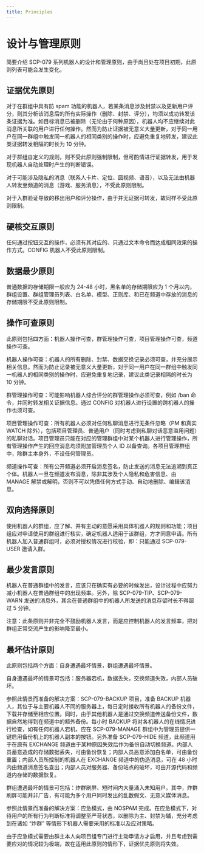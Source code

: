```yaml
---
title: Principles
---
```


<link rel="stylesheet" href="/css/chinese.css">

# 设计与管理原则

简要介绍 SCP-079 系列机器人的设计和管理原则，由于尚且处在项目初期，此原则列表可能会发生变化。

## 证据优先原则

对于在群组中具有防 spam 功能的机器人，若某条消息涉及封禁以及更新用户评分，则其分析该消息后的所有实际操作（删除、封禁、评分），均须以成功转发该条证据为准。如目标消息已被删除（无论由于何种原因），机器人均不应继续对此消息所关联的用户进行任何操作。然而为防止证据被无意义大量更新，对于同一用户在同一群组中触发同一机器人的相同类别的操作时，应避免重复地转发，建议此类证据转发相隔的时长为 10 分钟。

对于群组自定义的规则，则不受此原则强制限制，但可酌情进行证据转发，用于发现机器人自动处理时产生的判断错误。

对于可能涉及隐私的消息（联系人卡片、定位、圆视频、语音），以及无法由机器人转发至频道的消息（游戏、服务消息），不受此原则限制。

对于入群验证导致的移出用户和评分操作，由于并无证据可转发，故同样不受此原则限制。

## 硬核交互原则

任何通过按钮交互的操作，必须有其对应的、只通过文本命令而达成相同效果的操作方式。CONFIG 机器人不受此原则限制。

## 数据最少原则

普通数据的存储期限一般应为 24-48 小时，黑名单的存储期限应为 1 个月以内，群组设置、群组管理员列表、白名单、模型、正则库、和已在频道中存放的消息的存储期限不受此原则限制。

## 操作可查原则

此原则包括四方面：机器人操作可查，群管理操作可查，项目管理操作可查，频道操作可查。

机器人操作可查：机器人的所有删除、封禁、数据交换记录必须可查，并充分展示相关信息。然而为防止记录被无意义大量更新，对于同一用户在同一群组中触发同一机器人的相同类别的操作时，应避免重复地记录，建议此类记录相隔的时长为 10 分钟。

群管理操作可查：可能影响机器人综合评分的群管理操作必须可查，例如 /ban 命令，并同时转发相关证据信息。通过 CONFIG 对机器人进行设置的跨机器人的操作也须可查。

项目管理操作可查：所有机器人必须对任何私聊消息进行无条件忽略（PM 和真实 WATCH 除外），包括项目管理员、普通用户（同时考虑到私聊对话恶意滥用问题）的私聊对话。项目管理员只能在对应的管理群组中对某个机器人进行管理操作，所有管理操作产生的回应消息均须附加管理员个人 ID 以备查询。各项目管理群组中，除群主本身外，不设任何管理员。

频道操作可查：所有公开频道必须开启消息签名，防止发送的消息无法追溯到真正个体。机器人一旦在频道发布消息，除非其涉及个人隐私和危害信息、由 MANAGE 解禁或解明，否则不可以凭借任何方式手动、自动地删除、编辑该消息。

## 双向选择原则

使用机器人的群组，应了解、并有主动的意愿采用具体机器人的规则和功能；项目组应对申请使用的群组进行核实，确定机器人适用于该群组，方才同意申请。所有机器人加入普通群组时，必须对授权情况进行校验，即：只能通过 SCP-079-USER 邀请入群。

## 最少发言原则

机器人在普通群组中的发言，应该只在确实有必要的时候发出，设计过程中应努力减小机器人在普通群组中的出现频率。另外，除 SCP-079-TIP、SCP-079-WARN 发送的消息外，其余在普通群组中的机器人所发送的消息存留时长不得超过 5 分钟。

注意：此条原则并非完全不鼓励机器人发言，而是应控制机器人的发言频率，把对群组正常交流产生的影响降至最小。

## 最坏估计原则

此原则包括两个方面：自身遭遇最坏情景，群组遭遇最坏情景。

自身遭遇最坏的情景可包括：服务器宕机，数据丢失，交换频道失效，内部人员破坏。

参照此情景而准备的解决方案：SCP-079-BACKUP 项目，准备 BACKUP 机器人，其位于与主要机器人不同的服务器上，每日定时接收所有机器人的备份文件，下载并存储至相应位置。同时，由于其他机器人是通过交换频道传送备份文件，数据自然地得到在频道中的额外备份。每小时 BACKUP 将对各机器人的在线情况进行检查，如有任何机器人宕机，应在 SCP-079-MANAGE 群组中为管理员提供一键启用备份机上的机器人副本的按钮。另外准备 SCP-079-HIDE 频道，此频道用于在原有 EXCHANGE 频道由于某种原因失效后作为备份自动切换频道。内部人员蓄意造成的存储数据丢失，可由备份恢复；内部人员恶意添加白名单，可由备份重置；内部人员所控制的机器人在 EXCHANGE 频道中的伪造消息，可在 48 小时内由频道消息签名查出；内部人员对服务器、备份站点的破坏，可由开源代码和频道内存储的数据恢复。

群组遭遇最坏的情景可包括：炸群刷屏、短时间内大量涌入未知用户。其中，炸群刷屏可能并非广告，有可能为多个用户同时发出的乱数假文、无意义媒体消息。

参照此情景而准备的解决方案：应急模式，由 NOSPAM 完成。在应急模式下，对待用户的所有行为判断标准将调整至严苛状态，以删除为主、封禁为辅，充分考虑到在诸如 “炸群” 等情形下机器人需要采用的标准以及应对策略。

由于应急模式需要由群主本人向项目组专门进行主动申请方才启用，并且考虑到需要应对的情况较为极端，故在适用此原则的情形下，证据优先原则将失效。

<audio src="/audio/door/dooropenpage.ogg" autoplay></audio>
